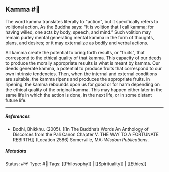 
## Kamma  #🧠

The word kamma translates literally to "action", but it specifically refers to volitional action, As the Buddha says: “It is volition that I call kamma; for having willed, one acts by body, speech, and mind.” Such volition may remain purley mental generating mental kamma in the form of thoughts, plans, and desires; or it may externalize as bodily and verbal actions.

All kamma create the potential to bring forth results, or "fruits", that correspond to the ethical quality of that kamma. This capacity of our deeds to produce the morally appropriate results is what is meant by kamma. Our deeds generate kamma, a potential to produce fruits that correspond to our own intrinsic tendencies. Then, when the internal and external conditions are suitable, the kamma ripens and produces the appropriate fruits. in ripening, the kamma rebounds upon us for good or for harm depending on the ethical quality of the original kamma. This may happen either later in the same life in which the action is done, in the next life, or in some distant future life. 

___

##### References
 
 - Bodhi, Bhikkhu. (2005). [[In The Buddha’s Words An Anthology of Discorces from the Pali Canon Chapter V. THE WAY TO A FORTUNATE REBIRTH]] (Location 2586) Somerville, MA: _Wisdom Publications_.

##### Metadata
Status: #☀️ 
Type: #🔵 
Tags: [[Philosophy]] | [[Spirituality]] | [[Ethics]] 